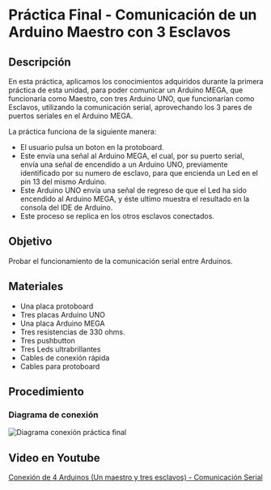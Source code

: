 # Práctica Final - Comunicación de un Arduino Maestro con 3 Esclavos

## Descripción
En esta práctica, aplicamos los conocimientos adquiridos durante la primera práctica de esta unidad, para poder comunicar un Arduino MEGA, que funcionaría como Maestro, con tres Arduino UNO, que funcionarían como Esclavos, utilizando la comunicación serial, aprovechando los 3 pares de puertos seriales en el Arduino MEGA.

La práctica funciona de la siguiente manera:
* El usuario pulsa un boton en la protoboard. 
* Este envía una señal al Arduino MEGA, el cual, por su puerto serial, envía una señal de encendido a un Arduino UNO, previamente identificado por su numero de esclavo, para que encienda un Led en el pin 13 del mismo Arduino.  
* Este Arduino UNO envía una señal de regreso de que el Led ha sido encendido al Arduino MEGA, y éste ultimo muestra el resultado en la consola del IDE de Arduino.
* Este proceso se replica en los otros esclavos conectados.

## Objetivo
Probar el funcionamiento de la comunicación serial entre Arduinos.

## Materiales
* Una placa protoboard
* Tres placas Arduino UNO
* Una placa Arduino MEGA
* Tres resistencias de 330 ohms.
* Tres pushbutton
* Tres Leds ultrabrillantes 
* Cables de conexión rápida
* Cables para protoboard

## Procedimiento
### Diagrama de conexión
![Diagrama conexión práctica final](https://image.ibb.co/fkimW5/Final.png)

## Video en Youtube
[Conexión de 4 Arduinos (Un maestro y tres esclavos) - Comunicación Serial](https://youtu.be/Z9q-bn_S6rU)

